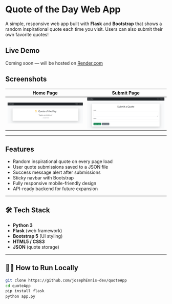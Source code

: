 # Quote of the Day Web App

A simple, responsive web app built with **Flask** and **Bootstrap** that shows a random inspirational quote each time you visit. Users can also submit their own favorite quotes!

## Live Demo
Coming soon — will be hosted on [Render.com](https://render.com)

## Screenshots

Home Page | Submit Page
:-------------------------:|:-------------------------:
![Home Screenshot](static/screenshots/home.png) | ![Submit Screenshot](static/screenshots/submit.png)

---

## Features

-  Random inspirational quote on every page load
-  User quote submissions saved to a JSON file
-  Success message alert after submissions
-  Sticky navbar with Bootstrap
-  Fully responsive mobile-friendly design
-  API-ready backend for future expansion

---

## 🛠 Tech Stack

- **Python 3**
- **Flask** (web framework)
- **Bootstrap 5** (UI styling)
- **HTML5 / CSS3**
- **JSON** (quote storage)

---

## 🧑‍💻 How to Run Locally

```bash
git clone https://github.com/josephEnnis-dev/quoteApp
cd quoteApp
pip install flask
python app.py